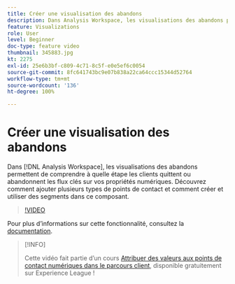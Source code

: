 ```yaml
---
title: Créer une visualisation des abandons
description: Dans Analysis Workspace, les visualisations des abandons permettent de comprendre à quelle étape les clients quittent ou abandonnent les flux clés sur vos propriétés numériques. Découvrez comment ajouter plusieurs types de points de contact et comment créer et utiliser des segments dans ce composant.
feature: Visualizations
role: User
level: Beginner
doc-type: feature video
thumbnail: 345883.jpg
kt: 2275
exl-id: 25e6b3bf-c809-4c71-8c5f-e0e5ef6c0054
source-git-commit: 8fc641743bc9e07b838a22ca64ccc15344d52764
workflow-type: tm+mt
source-wordcount: '136'
ht-degree: 100%

---
```


# Créer une visualisation des abandons

Dans [!DNL Analysis Workspace], les visualisations des abandons permettent de comprendre à quelle étape les clients quittent ou abandonnent les flux clés sur vos propriétés numériques. Découvrez comment ajouter plusieurs types de points de contact et comment créer et utiliser des segments dans ce composant.

>[!VIDEO](https://video.tv.adobe.com/v/345883/?quality=12&learn=on)

Pour plus dʼinformations sur cette fonctionnalité, consultez la [documentation](https://experienceleague.adobe.com/docs/analytics/analyze/analysis-workspace/visualizations/fallout/fallout-flow.html?lang=fr).

>[!INFO]
>
> Cette vidéo fait partie d’un cours [Attribuer des valeurs aux points de contact numériques dans le parcours client](https://experienceleague.adobe.com/?recommended=Analytics-U-1-2020.2), disponible gratuitement sur Experience League !
